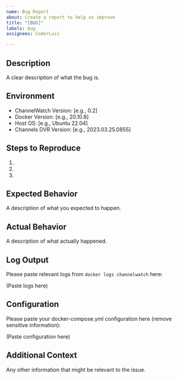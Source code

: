 ```yaml
---
name: Bug Report
about: Create a report to help us improve
title: "[BUG]"
labels: bug
assignees: CoderLuii

---
```


## Description
A clear description of what the bug is.

## Environment
- ChannelWatch Version: [e.g., 0.2]
- Docker Version: [e.g., 20.10.8]
- Host OS: [e.g., Ubuntu 22.04]
- Channels DVR Version: [e.g., 2023.03.25.0855]

## Steps to Reproduce
1. 
2. 
3. 

## Expected Behavior
A description of what you expected to happen.

## Actual Behavior
A description of what actually happened.

## Log Output
Please paste relevant logs from `docker logs channelwatch` here:

(Paste logs here)

## Configuration
Please paste your docker-compose.yml configuration here (remove sensitive information):

(Paste configuration here)

## Additional Context
Any other information that might be relevant to the issue.

